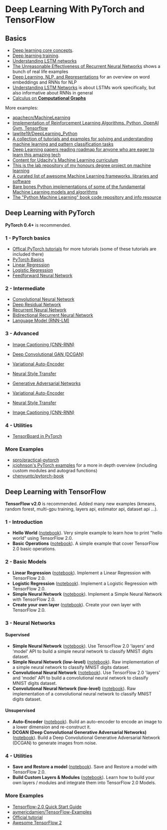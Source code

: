 

# Deep Learning With PyTorch and TensorFlow


## Basics

- [Deep learning core concepts](resources/deep-learning-core-concepts.md).
- [Deep learning training](resources/deep-learning-training.md).
- [Understanding LSTM networks](resources/understanding_LSTM_networks.md)
- [The Unreasonable Effectiveness of Recurrent Neural Networks](http://karpathy.github.io/2015/05/21/rnn-effectiveness/) shows a bunch of real life examples
- [Deep Learning, NLP, and Representations](http://colah.github.io/posts/2014-07-NLP-RNNs-Representations/) for an overview on word embeddings and RNNs for NLP
- [Understanding LSTM Networks](http://colah.github.io/posts/2015-08-Understanding-LSTMs/) is about LSTMs work specifically, but also informative about RNNs in general
- [Calculus on **Computational Graphs**](http://colah.github.io/posts/2015-08-Backprop/)

More examples:

- [apachecn/MachineLearning](https://github.com/apachecn/MachineLearning)
- [Implementation of Reinforcement Learning Algorithms. Python, OpenAI Gym, Tensorflow](https://github.com/dennybritz/reinforcement-learning)
- [lawlite19/DeepLearning_Python](https://github.com/lawlite19/DeepLearning_Python)
- [A collection of tutorials and examples for solving and understanding machine learning and pattern classification tasks](https://github.com/rasbt/pattern_classification)
- [Deep Learning papers reading roadmap for anyone who are eager to learn this amazing tech](https://github.com/songrotek/Deep-Learning-Papers-Reading-Roadmap)
- [Content for Udacity's Machine Learning curriculum](https://github.com/udacity/machine-learning)
- [This is the lab repository of my honours degree project on machine learning](https://github.com/ShokuninSan/machine-learning)
- [A curated list of awesome Machine Learning frameworks, libraries and software](https://github.com/josephmisiti/awesome-machine-learning)
- [Bare bones Python implementations of some of the fundamental Machine Learning models and algorithms](https://github.com/eriklindernoren/ML-From-Scratch)
- [The "Python Machine Learning" book code repository and info resource](https://github.com/rasbt/python-machine-learning-book)

## Deep Learning with PyTorch

**PyTorch 0.4+** is recommended. 

### 1 - PyTorch basics

* [Offical PyTorch tutorials](http://pytorch.org/tutorials/) for more tutorials (some of these tutorials are included there)
* [PyTorch Basics](pytorch/01-basics/pytorch_basics/main.py)
* [Linear Regression](pytorch/01-basics/linear_regression/main.py#L22-L23)
* [Logistic Regression](pytorch/01-basics/logistic_regression/main.py#L33-L34)
* [Feedforward Neural Network](pytorch/01-basics/feedforward_neural_network/main.py#L37-L49)

### 2 - Intermediate
* [Convolutional Neural Network](pytorch/02-intermediate/convolutional_neural_network/main.py#L35-L56)
* [Deep Residual Network](pytorch/02-intermediate/deep_residual_network/main.py#L76-L113)
* [Recurrent Neural Network](pytorch/02-intermediate/recurrent_neural_network/main.py#L39-L58)
* [Bidirectional Recurrent Neural Network](pytorch/02-intermediate/bidirectional_recurrent_neural_network/main.py#L39-L58)
* [Language Model (RNN-LM)](pytorch/02-intermediate/language_model/main.py#L30-L50)

### 3 - Advanced
* [Image Captioning (CNN-RNN)](tutorials/03-advanced/image_captioning)
* [Deep Convolutional GAN (DCGAN)](tutorials/03-advanced/deep_convolutional_gan)
* [Variational Auto-Encoder](tutorials/03-advanced/variational_auto_encoder)
* [Neural Style Transfer](tutorials/03-advanced/neural_style_transfer)

* [Generative Adversarial Networks](pytorch/03-advanced/generative_adversarial_network/main.py#L41-L57)
* [Variational Auto-Encoder](pytorch/03-advanced/variational_autoencoder/main.py#L38-L65)
* [Neural Style Transfer](pytorch/03-advanced/neural_style_transfer)
* [Image Captioning (CNN-RNN)](pytorch/03-advanced/image_captioning)

### 4 - Utilities
* [TensorBoard in PyTorch](pytorch/04-utils/tensorboard)


### More Examples

- [spro/practical-pytorch](https://github.com/spro/practical-pytorch)
- [jcjohnson's PyTorch examples](https://github.com/jcjohnson/pytorch-examples) for a more in depth overview (including custom modules and autograd functions)
- [chenyuntc/pytorch-book](https://github.com/chenyuntc/pytorch-book)



## Deep Learning with TensorFlow

**TensorFlow v2.0**  is recommended. Added many new examples (kmeans, random forest, multi-gpu training, layers api, estimator api, dataset api ...).

### 1 - Introduction
- **Hello World** ([notebook](tensorflow_v2/notebooks/1_Introduction/helloworld.ipynb)). Very simple example to learn how to print "hello world" using TensorFlow 2.0.
- **Basic Operations** ([notebook](tensorflow_v2/notebooks/1_Introduction/basic_operations.ipynb)). A simple example that cover TensorFlow 2.0 basic operations.

### 2 - Basic Models
- **Linear Regression** ([notebook](tensorflow_v2/notebooks/2_BasicModels/linear_regression.ipynb)). Implement a Linear Regression with TensorFlow 2.0.
- **Logistic Regression** ([notebook](tensorflow_v2/notebooks/2_BasicModels/logistic_regression.ipynb)). Implement a Logistic Regression with TensorFlow 2.0.
- **Simple Neural Network** ([notebook](tensorflow_v2/notebooks/2_BasicModels/simple_Neural_Network.ipynb)). Implement a Simple Neural Network with TensorFlow 2.0.
- **Create your own layer** ([notebook](tensorflow_v2/notebooks/2_BasicModels/create_custom_layer.ipynb)). Create your own layer with TensorFlow 2.0.

### 3 - Neural Networks

#### Supervised
- **Simple Neural Network** ([notebook](tensorflow_v2/notebooks/3_NeuralNetworks/neural_network.ipynb)). Use TensorFlow 2.0 'layers' and 'model' API to build a simple neural network to classify MNIST digits dataset.
- **Simple Neural Network (low-level)** ([notebook](tensorflow_v2/notebooks/3_NeuralNetworks/neural_network_raw.ipynb)). Raw implementation of a simple neural network to classify MNIST digits dataset.
- **Convolutional Neural Network** ([notebook](tensorflow_v2/notebooks/3_NeuralNetworks/convolutional_network.ipynb)). Use TensorFlow 2.0 'layers' and 'model' API to build a convolutional neural network to classify MNIST digits dataset.
- **Convolutional Neural Network (low-level)** ([notebook](tensorflow_v2/notebooks/3_NeuralNetworks/convolutional_network_raw.ipynb)). Raw implementation of a convolutional neural network to classify MNIST digits dataset.


#### Unsupervised
- **Auto-Encoder** ([notebook](tensorflow_v2/notebooks/3_NeuralNetworks/autoencoder.ipynb)). Build an auto-encoder to encode an image to a lower dimension and re-construct it.
- **DCGAN (Deep Convolutional Generative Adversarial Networks)** ([notebook](tensorflow_v2/notebooks/3_NeuralNetworks/dcgan.ipynb)). Build a Deep Convolutional Generative Adversarial Network (DCGAN) to generate images from noise.


### 4 - Utilities
- **Save and Restore a model** ([notebook](tensorflow_v2/notebooks/4_Utils/save_restore_model.ipynb)). Save and Restore a model with TensorFlow 2.0.
- **Build Custom Layers & Modules** ([notebook](tensorflow_v2/notebooks/4_Utils/build_custom_layers.ipynb)). Learn how to build your own layers / modules and integrate them into TensorFlow 2.0 Models.


### More Examples

- [Tensorflow-2.0 Quick Start Guide](https://github.com/PacktPublishing/Tensorflow-2.0-Quick-Start-Guide)
- [aymericdamien/TensorFlow-Examples](https://github.com/aymericdamien/TensorFlow-Examples)
- [Official tutorial](https://github.com/tensorflow/docs/tree/master/site/en/r2/tutorials)
- [Awesome TensorFlow 2](https://github.com/Amin-Tgz/Awesome-TensorFlow-2)